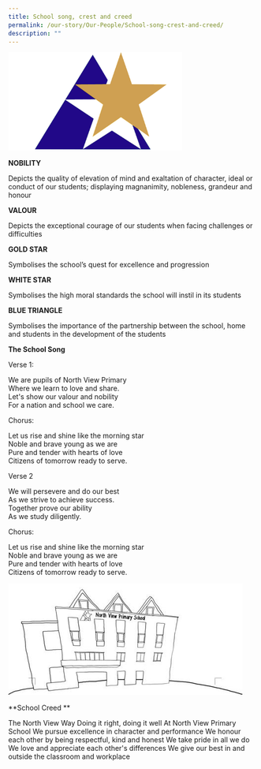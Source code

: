```yaml
---
title: School song, crest and creed
permalink: /our-story/Our-People/School-song-crest-and-creed/
description: ""
---
```

<img style="width:70%;height:50%" src="/images/Homepage/School%20logo%20v3.png">

**NOBILITY**

Depicts the quality of elevation of mind and exaltation of character, ideal or conduct of our students; displaying magnanimity, nobleness, grandeur and honour

  

**VALOUR**

Depicts the exceptional courage of our students when facing challenges or difficulties

  

**GOLD STAR**

Symbolises the school’s quest for excellence and progression

  

**WHITE STAR**

Symbolises the high moral standards the school will instil in its students

  

**BLUE TRIANGLE**

Symbolises the importance of the partnership between the school, home and students in the development of the students

  

  

**The School Song**

  

Verse 1:

We are pupils of North View Primary   
Where we learn to love and share.  
Let's show our valour and nobility   
For a nation and school we care.

  

Chorus:

Let us rise and shine like the morning star   
Noble and brave young as we are  
Pure and tender with hearts of love  
Citizens of tomorrow ready to serve.

  

Verse 2

We will persevere and do our best  
As we strive to achieve success.  
Together prove our ability  
As we study diligently.

  

Chorus:

Let us rise and shine like the morning star  
Noble and brave young as we are  
Pure and tender with hearts of love  
Citizens of tomorrow ready to serve.

![](/images/Our%20Story/School%20Song%20Crest%20and%20Creed/Capture1.png)

**School Creed **

The North View Way 
Doing it right, doing it well 
At North View Primary School 
We pursue excellence in character and performance 
We honour each other by being respectful, kind and honest 
We take pride in all we do 
We love and appreciate each other's differences 
We give our best in and outside the classroom and workplace 